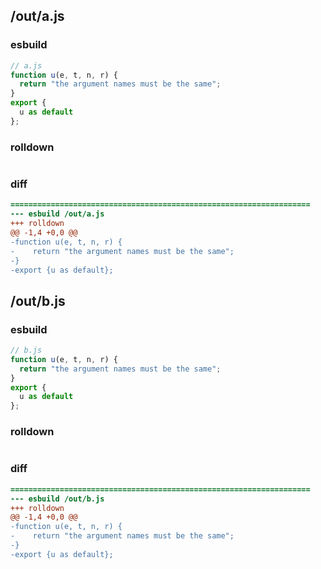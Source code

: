 ## /out/a.js
### esbuild
```js
// a.js
function u(e, t, n, r) {
  return "the argument names must be the same";
}
export {
  u as default
};
```
### rolldown
```js

```
### diff
```diff
===================================================================
--- esbuild	/out/a.js
+++ rolldown	
@@ -1,4 +0,0 @@
-function u(e, t, n, r) {
-    return "the argument names must be the same";
-}
-export {u as default};

```
## /out/b.js
### esbuild
```js
// b.js
function u(e, t, n, r) {
  return "the argument names must be the same";
}
export {
  u as default
};
```
### rolldown
```js

```
### diff
```diff
===================================================================
--- esbuild	/out/b.js
+++ rolldown	
@@ -1,4 +0,0 @@
-function u(e, t, n, r) {
-    return "the argument names must be the same";
-}
-export {u as default};

```
